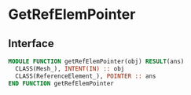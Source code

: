 # GetRefElemPointer

## Interface

```fortran
MODULE FUNCTION getRefElemPointer(obj) RESULT(ans)
  CLASS(Mesh_), INTENT(IN) :: obj
  CLASS(ReferenceElement_), POINTER :: ans
END FUNCTION getRefElemPointer
```
